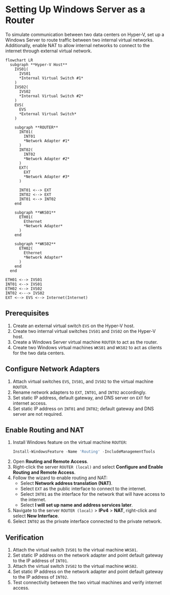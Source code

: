 # Setting Up Windows Server as a Router

To simulate communication between two data centers on Hyper-V, set up a Windows Server to route traffic between two internal virtual networks. Additionally, enable NAT to allow internal networks to connect to the internet through external virtual network.

```mermaid
flowchart LR
  subgraph **Hyper-V Host**
    IVS01(
      IVS01
      *Internal Virtual Switch #1*
    )
    IVS02(
      IVS02
      *Internal Virtual Switch #2*
    )
    EVS(
      EVS
      *External Virtual Switch*
    )

    subgraph **ROUTER**
      INT01(
        INT01
        *Network Adapter #1*
      )
      INT02(
        INT02
        *Network Adapter #2*
      )
      EXT(
        EXT
        *Network Adapter #3*
      )

      INT01 <--> EXT
      INT02 <--> EXT
      INT01 <--> INT02
    end

    subgraph **WKS01**
      ETH01(
        Ethernet
        *Network Adapter*
      )
    end

    subgraph **WKS02**
      ETH02(
        Ethernet
        *Network Adapter*
      )
    end
  end

ETH01 <--> IVS01
INT01 <--> IVS01
ETH02 <--> IVS02
INT02 <---> IVS02
EXT <--> EVS <--> Internet(Internet)
```

## Prerequisites

1. Create an external virtual switch `EVS` on the Hyper-V host.
2. Create two internal virtual switches `IVS01` and `IVS02` on the Hyper-V host.
3. Create a Windows Server virtual machine `ROUTER` to act as the router.
4. Create two Windows virtual machines `WKS01` and `WKS02` to act as clients for the two data centers.

## Configure Network Adapters

1. Attach virtual switches `EVS`, `IVS01`, and `IVS02` to the virtual machine `ROUTER`.
2. Rename network adapters to `EXT`, `INT01`, and `INT02` accordingly.
3. Set static IP address, default gateway, and DNS server on `EXT` for internet access.
4. Set static IP address on `INT01` and `INT02`; default gateway and DNS server are not required.

## Enable Routing and NAT

1. Install Windows feature on the virtual machine `ROUTER`:
    ```powershell
    Install-WindowsFeature -Name 'Routing' -IncludeManagementTools
    ```
2. Open **Routing and Remote Access**.
3. Right-click the server `ROUTER (local)` and select **Configure and Enable Routing and Remote Access**.
4. Follow the wizard to enable routing and NAT:
    - Select **Network address translation (NAT)**.
    - Select `EXT` as the public interface to connect to the internet.
    - Select `INT01` as the interface for the network that will have access to the internet.
    - Select **I will set up name and address services later**.
5. Navigate to the server `ROUTER (local)` > **IPv4** > **NAT**, right-click and select **New Interface**.
6. Select `INT02` as the private interface connected to the private network.

## Verification

1. Attach the virtual switch `IVS01` to the virtual machine `WKS01`.
2. Set static IP address on the network adapter and point default gateway to the IP address of `INT01`.
3. Attach the virtual switch `IVS02` to the virtual machine `WKS02`.
4. Set static IP address on the network adapter and point default gateway to the IP address of `INT02`.
5. Test connectivity between the two virtual machines and verify internet access.
